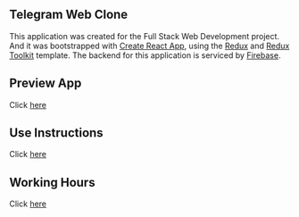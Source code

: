 ## Telegram Web Clone
This application was created for the Full Stack Web Development project. And it was bootstrapped with [Create React App](https://github.com/facebook/create-react-app), using the [Redux](https://redux.js.org/) and [Redux Toolkit](https://redux-toolkit.js.org/) template. 
The backend for this application is serviced by [Firebase](https://firebase.google.com/).

## Preview App
Click [here](https://telegram-clone-react.web.app/)


## Use Instructions
Click [here](./instruction.md)

## Working Hours
Click [here](./workHours.md)